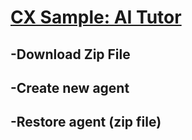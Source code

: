 # [CX Sample: AI Tutor](https://github.com/nasaspaceappspuravida/DF-AI-TUTOR) 

## -Download Zip File

## -Create new agent

## -Restore agent (zip file)


